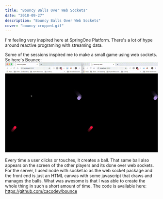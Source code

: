 ```yaml
---
title: "Bouncy Balls Over Web Sockets"
date: "2018-09-27"
description: "Bouncy Balls Over Web Sockets"
cover: "bouncy-cropped.gif"
---
```

I'm feeling very inspired here at SpringOne Platform. There's a lot of hype around reactive programing with streaming data.

Some of the sessions inspired me to make a small game using web sockets. So here's Bounce:
![bouncy-cropped](bouncy-cropped.gif)

Every time a user clicks or touches, it creates a ball. That same ball also appears on the screen of the other players and its done over web sockets.
For the server, I used node with socket.io as the web socket package and the front end is just an HTML canvas with some javascript that draws and manages the balls.
What was awesome is that I was able to create the whole thing in such a short amount of time.
The code is available here: https://github.com/cacodev/bounce
